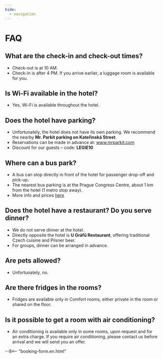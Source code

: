 ```yaml
---
hide:
  - navigation
---
```


# **FAQ**

## What are the check-in and check-out times?
- Check-out is at 10 AM.
- Check-in is after 4 PM. If you arrive earlier, a luggage room is available for you.

## Is Wi-Fi available in the hotel?
- Yes, Wi-Fi is available throughout the hotel.

## Does the hotel have parking?
- Unfortunately, the hotel does not have its own parking. We recommend the nearby **Mr. Parkit parking on Kateřinská Street**.
- Reservations can be made in advance at: <a href="https://www.mrparkit.com/en" target="_blank" rel="noopener">www.mrparkit.com</a>
- Discount for our guests – code: **LEGIE10**

## Where can a bus park?
- A bus can stop directly in front of the hotel for passenger drop-off and pick-up.
- The nearest bus parking is at the Prague Congress Centre, about 1 km from the hotel (1 metro stop away).
- More info and prices <a href="https://www.praguecc.cz/en/parking" target="_blank" rel="noopener">here</a>

## Does the hotel have a restaurant? Do you serve dinner?
- We do not serve dinner at the hotel.
- Directly opposite the hotel is **U Gráfů Restaurant**, offering traditional Czech cuisine and Pilsner beer.
- For groups, dinner can be arranged in advance.

## Are pets allowed?
- Unfortunately, no.
  
## Are there fridges in the rooms? 
- Fridges are available only in Comfort rooms, either private in the room or shared on the floor.

## Is it possible to get a room with air conditioning? 
- Air conditioning is available only in some rooms, upon request and for an extra charge. If you require air conditioning, please contact us before arrival and we will send you an offer.

--8<-- "booking-form.en.html"
